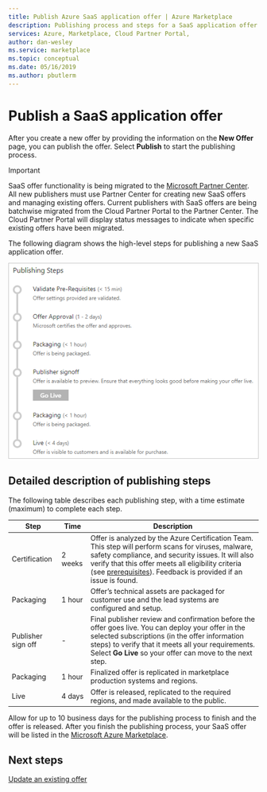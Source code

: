 ```yaml
---
title: Publish Azure SaaS application offer | Azure Marketplace
description: Publishing process and steps for a SaaS application offer on the Azure Marketplace.
services: Azure, Marketplace, Cloud Partner Portal, 
author: dan-wesley
ms.service: marketplace
ms.topic: conceptual
ms.date: 05/16/2019
ms.author: pbutlerm
---
```


# Publish a SaaS application offer

After you create a new offer by providing the information on the **New Offer** page, you can publish the offer. Select **Publish** to start the publishing process.

> [!IMPORTANT] 
> SaaS offer functionality is being migrated to the [Microsoft Partner Center](https://partner.microsoft.com/dashboard/directory).  All new publishers must
> use Partner Center for creating new SaaS offers and managing existing offers.  Current publishers with SaaS offers are being batchwise migrated from the 
> Cloud Partner Portal to the Partner Center.  The Cloud Partner Portal will display status messages to indicate when specific existing offers have been migrated.

The following diagram shows the high-level steps for publishing a new SaaS application offer.

![Offer publishing steps](./media/offer-publishing-steps.png)

## Detailed description of publishing steps

The following table describes each publishing step, with a time estimate (maximum) to complete each step.

|     **Step**       |     **Time**      |  **Description**  |
|  ---------------   |  ---------------  |  ---------------  |
|         Certification           |       2 weeks            |          Offer is analyzed by the Azure Certification Team. This step will perform scans for viruses, malware, safety compliance, and security issues. It will also verify that this offer meets all eligibility criteria (see [prerequisites](./cpp-prerequisites.md)). Feedback is provided if an issue is found.         |
|           Packaging         |       1 hour            |       Offer’s technical assets are packaged for customer use and the lead systems are configured and setup.            |
|        Publisher sign off            |         -          |        Final publisher review and confirmation before the offer goes live. You can deploy your offer in the selected subscriptions (in the offer information steps) to verify that it meets all your requirements. Select **Go Live** so your offer can move to the next step.           |
|        Packaging            |        1 hour           |        Finalized offer is replicated in marketplace production systems and regions.           |
|        Live            |       4 days            |         Offer is released, replicated to the required regions, and made available to the public.          |

Allow for up to 10 business days for the publishing process to finish and the offer is released. After you finish the publishing process, your SaaS offer will be listed in the [Microsoft Azure Marketplace](https://azuremarketplace.microsoft.com/marketplace/apps/category/internet-of-things?page=1&subcategories=iot-edge-modules).

## Next steps

[Update an existing offer](./cpp-update-existing-offer.md)
